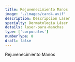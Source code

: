 ```yaml
---
title: Rejuvenecimiento Manos
image: './images/card4.avif'
description: Descripcion Laser
specialty: Dermatología Láser
details: laser-para-manchas
type: ['corporales']
numberType: 8
draft: false
---
```


Rejuvenecimiento Manos
